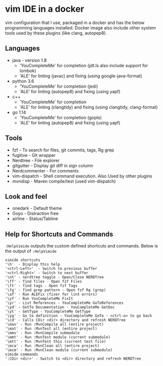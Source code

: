# vim IDE in a docker
vim configuration that I use, packaged in a docker and has the below programming languages installed. Docker image
also include other system tools used by these plugins (like clang, autopep8).
## Languages
* java - version 1.8
	* 'YouCompleteMe' for completion (jdt.ls also include support for lombok)
	* 'ALE' for linting (javac) and fixing (using google-java-format)
* python 3.6
	* 'YouCompleteMe' for completion (jedi)
	* 'ALE' for linting (autopep8) and fixing (using yapf)
* c++
	* 'YouCompleteMe' for completion
	* 'ALE' for linting (clangtidy) and fixing (using clangtidy, clang-format)
* go 1.14
	* 'YouCompleteMe' for completion (gopls)
	* 'ALE' for linting (autopep8) and fixing (using yapf)

## Tools
* fzf - To search for files, git commits, tags, Rg grep
* fugitive - Git wrapper
* Nerdtree - File explorer
* gitgutter - Display git diff in sign column
* Nerdcommenter - For comments
* vim-dispatch - Shell command execution. Also Used by other plugins
* mvndisp - Maven compile/test (used vim-dispatch)

## Look and feel
* onedark - Default theme
* Goyo - Distraction free
* airline - Status/Tabline

## Help for Shortcuts and Commands
`:HelpVimide` outputs the custom defined shortcuts and commands.
Below is the output of `:HelpVimide`
```
vimide shortcuts
'\h'  - Display this help
'<ctrl-Left>'  - Switch to previous buffer
'<ctrl-Right>' - Switch to next buffer
'\nt' - nerdtree toggle - Open/Close NERDTree
'\ff' - find files - Open fzf Files
'\ft' - find tags - Open fzf Tags
'\fg' - find grep pattern - Open fzf Rg (grep)
'\af' - Run ALEFix (fixer for lint errors)
'\yf' - Run YouCompleteMe FixIt
'\yr' - List References - YouCompleteMe GoToReferences
'\yd' - GotTo Documentation - YouCompleteMe GetDoc
'\yt' - GetType - YouCompleteMe GetType
'\yg' - Go to definition - YouCompleteMe GoTo - <ctrl-o> to go back
'\cd' - Calls CDir <dir> directory and refresh NERDTree
'\mas' - Run :MvnCompile all (entire project)
'\mat' - Run :MvnTest all (entire project)
'\mms' - Run :MvnCompile submodule
'\mmt' - Run :MvnTest module (current submodule)
'\mtt' - Run :MvnTest this (current test file)
'\mca' - Run :MvnClean all (entire project)
'\mcm' - Run :MvnClean module (current submodule)
vimide commands
':CDir <dir>' - Switch to <dir> directory and refresh NERDTree
```
